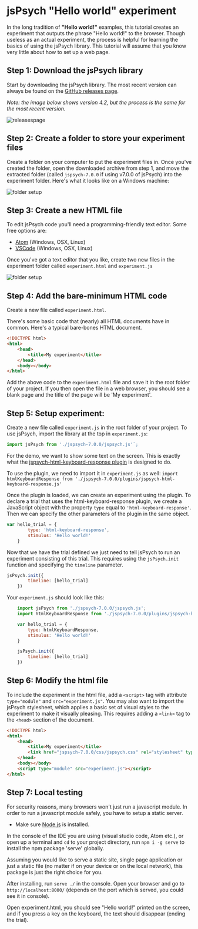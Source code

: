 # jsPsych "Hello world" experiment

In the long tradition of **"Hello world!"** examples, this tutorial creates an experiment that outputs the phrase "Hello world!" to the browser. Though useless as an actual experiment, the process is helpful for learning the basics of using the jsPsych library. This tutorial will assume that you know very little about how to set up a web page.

## Step 1: Download the jsPsych library

Start by downloading the jsPsych library. The most recent version can always be found on the [GitHub releases page](https://github.com/jodeleeuw/jsPsych/releases).

*Note: the image below shows version 4.2, but the process is the same for the most recent version.*

![releasespage](/img/githubreleases.jpg)

## Step 2: Create a folder to store your experiment files

Create a folder on your computer to put the experiment files in. Once you've created the folder, open the downloaded archive from step 1, and move the extracted folder (called `jspsych-7.0.0` if using v7.0.0 of jsPsych) into the experiment folder. Here's what it looks like on a Windows machine:

![folder setup](/img/folder-setup.png)

## Step 3: Create a new HTML file

To edit jsPsych code you'll need a programming-friendly text editor. Some free options are:

* [Atom](https://atom.io) (Windows, OSX, Linux)
* [VSCode](https://code.visualstudio.com/) (Windows, OSX, Linux)

Once you've got a text editor that you like, create two new files in the experiment folder called `experiment.html` and `experiment.js`

![folder setup](/img/folder-with-html.png)

## Step 4: Add the bare-minimum HTML code

Create a new file called `experiment.html`.

There's some basic code that (nearly) all HTML documents have in common. Here's a typical bare-bones HTML document.

```html
<!DOCTYPE html>
<html>
	<head>
		<title>My experiment</title>
	</head>
	<body></body>
</html>
```

Add the above code to the `experiment.html` file and save it in the root folder of your project. If you then open the file in a web browser, you should see a blank page and the title of the page will be 'My experiment'.

## Step 5: Setup experiment:

Create a new file called `experiment.js` in the root folder of your project. To use jsPsych, import the library at the top in `experiment.js`: 

```javascript
import jsPsych from './jspsych-7.0.0/jspsych.js'`;
```

For the demo, we want to show some text on the screen. This is exactly what the [jspsych-html-keyboard-response plugin](../plugins/jspsych-html-keyboard-response.md) is designed to do.

To use the plugin, we need to import it in `experiment.js` as well: `import htmlKeyboardResponse from './jspsych-7.0.0/plugins/jspsych-html-keyboard-response.js'`

Once the plugin is loaded, we can create an experiment using the plugin. To declare a trial that uses the html-keyboard-response plugin, we create a JavaScript object with the property `type` equal to `'html-keyboard-response'`. Then we can specify the other parameters of the plugin in the same object.

```javascript
var hello_trial = {
		type: 'html-keyboard-response',
		stimulus: 'Hello world!'
	}
```

Now that we have the trial defined we just need to tell jsPsych to run an experiment consisting of this trial. This requires using the `jsPsych.init` function and specifying the `timeline` parameter.

```javascript
jsPsych.init({
		timeline: [hello_trial]
	})
```

Your `experiment.js` should look like this:
```javascript
	import jsPsych from './jspsych-7.0.0/jspsych.js';
	import htmlKeyboardResponse from './jspsych-7.0.0/plugins/jspsych-html-keyboard-response.js'

	var hello_trial = {
		type: htmlKeyboardResponse,
		stimulus: 'Hello world!'
	}

	jsPsych.init({
		timeline: [hello_trial]
	})
```

## Step 6: Modify the html file
To include the experiment in the html file, add a `<script>` tag with attribute `type="module"` and `src="experiment.js"`. You may also want to import the jsPsych stylesheet, which applies a basic set of visual styles to the experiment to make it visually pleasing. This requires adding a `<link>` tag to the `<head>` section of the document.

```html
<!DOCTYPE html>
<html>
    <head>
        <title>My experiment</title>
        <link href="jspsych-7.0.0/css/jspsych.css" rel="stylesheet" type="text/css"></link>
    </head>
    <body></body>
    <script type="module" src="experiment.js"></script>
</html>
```

## Step 7: Local testing

For security reasons, many browsers won't just run a javascript module. In order to run a javascript module safely, you have to setup a static server.

* Make sure [Node.js](https://nodejs.org/en/) is installed.

In the console of the IDE you are using (visual studio code, Atom etc.), or open up a terminal and `cd` to your project directory, run `npm i -g serve` to install the npm package 'serve' globally. 

Assuming you would like to serve a static site, single page application or just a static file (no matter if on your device or on the local network), this package is just the right choice for you.

After installing, run `serve ./` in the console. Open your browser and go to `http://localhost:8000/` (depends on the port which is served, you could see it in console). 

Open experiment.html, you should see "Hello world!" printed on the screen, and if you press a key on the keyboard, the text should disappear (ending the trial).